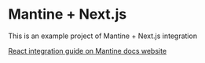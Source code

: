 # Mantine + Next.js

This is an example project of Mantine + Next.js integration

[React integration guide on Mantine docs website](https://mantine.dev/guides/ssr/)
